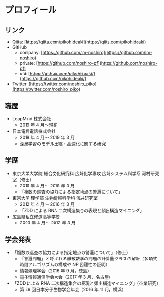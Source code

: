 # プロフィール

## リンク

-   Qiita: [https://qiita.com/pikohideaki](https://qiita.com/pikohideaki)
-   GitHub
    -   company: [https://github.com/lm-noshiro](https://github.com/lm-noshiro)
    -   private: [https://github.com/noshiro-pf](https://github.com/noshiro-pf)
    -   old: [https://github.com/pikohideaki/](https://github.com/pikohideaki/)
-   Twitter: [https://twitter.com/noshiro_piko](https://twitter.com/noshiro_piko)

## 職歴

-   LeapMind 株式会社
    -   2019 年 4 月〜現在
-   日本電信電話株式会社
    -   2018 年 4 月～ 2019 年 3 月
    -   深層学習のモデル圧縮・高速化に関する研究

## 学歴

-   東京大学大学院 総合文化研究科 広域化学専攻 広域システム科学系 河村研究室（修士）
    -   2016 年 4 月～ 2018 年 3 月
    -   「複数の巡査の協力による指定地点の警邏について」
-   東京大学 理学部 生物情報科学科 浅井研究室
    -   2012 年 4 月～ 2016 年 3 月
    -   「ZDD による RNA 二次構造集合の表現と頻出構造マイニング」
-   広島県私立修道高等学校
    -   2009 年 4 月～ 2012 年 3 月

## 学会発表

-   「複数の巡査の協力による指定地点の警邏について」（修士）
    -   「警邏問題」と呼ばれる離散数学の問題の計算量クラスの解析（多項式時間アルゴリズムの構成や NP 困難性の証明）
    -   情報処理学会（2016 年 9 月，徳島）
    -   電子情報通信学会大会（2017 年 3 月，名古屋）
-   「ZDD による RNA 二次構造集合の表現と頻出構造マイニング」（卒業研究）
    -   第 39 回日本分子生物学会年会（2016 年 11 月，横浜）
